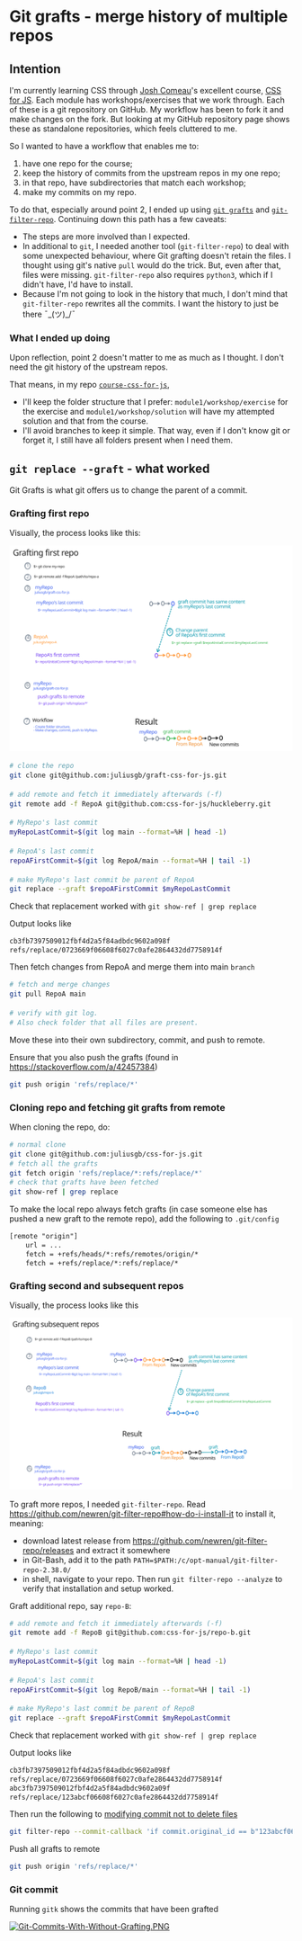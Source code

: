# Git grafts - merge history of multiple repos

## Intention

I'm currently learning CSS through [Josh Comeau](https://twitter.com/JoshWComeau)'s excellent course, [CSS for JS](https://css-for-js.dev/). Each module has workshops/exercises that we work through. Each of these is a git repository on GitHub. My workflow has been to fork it and make changes on the fork. But looking at my GitHub repository page shows these as standalone repositories, which feels cluttered to me.

So I wanted to have a workflow that enables me to:

1. have one repo for the course;
2. keep the history of commits from the upstream repos in my one repo;
3. in that repo, have subdirectories that match each workshop;
4. make my commits on my repo.

To do that, especially around point 2, I ended up using [`git grafts`](https://git-scm.com/docs/git-replace#Documentation/git-replace.txt) and [`git-filter-repo`](https://github.com/newren/git-filter-repo). Continuing down this path has a few caveats:

- The steps are more involved than I expected.
- In additional to `git`, I needed another tool (`git-filter-repo`) to deal with some unexpected behaviour, where Git grafting doesn't retain the files. I thought using git's native `pull` would do the trick. But, even after that, files were missing. `git-filter-repo` also requires `python3`, which if I didn't have, I'd have to install.
- Because I'm not going to look in the history that much, I don't mind that `git-filter-repo` rewrites all the commits. I want the history to just be there ¯\_(ツ)_/¯

### What I ended up doing

Upon reflection, point 2 doesn't matter to me as much as I thought. I don't need the git history of the upstream repos.

That means, in my repo [`course-css-for-js`](https://github.com/juliusgb/course-css-for-js),

- I'll keep the folder structure that I prefer: `module1/workshop/exercise` for the exercise and `module1/workshop/solution` will have my attempted solution and that from the course.
- I'll avoid branches to keep it simple. That way, even if I don't know git or forget it, I still have all folders present when I need them.

## `git replace --graft` - what worked

Git Grafts is what git offers us to change the parent of a commit.

### Grafting first repo

Visually, the process looks like this:

[![Graft-First-Repo.svg](Graft-First-Repo.svg "Graft first repo")](Graft-First-Repo.svg)

```sh
# clone the repo
git clone git@github.com:juliusgb/graft-css-for-js.git

# add remote and fetch it immediately afterwards (-f)
git remote add -f RepoA git@github.com:css-for-js/huckleberry.git

# MyRepo's last commit
myRepoLastCommit=$(git log main --format=%H | head -1)

# RepoA's last commit
repoAFirstCommit=$(git log RepoA/main --format=%H | tail -1)

# make MyRepo's last commit be parent of RepoA
git replace --graft $repoAFirstCommit $myRepoLastCommit
```

Check that replacement worked with `git show-ref | grep replace`

Output looks like

```console
cb3fb7397509012fbf4d2a5f84adbdc9602a098f refs/replace/0723669f06608f6027c0afe2864432dd7758914f
```

Then fetch changes from RepoA and merge them into main `branch`

```sh
# fetch and merge changes
git pull RepoA main

# verify with git log. 
# Also check folder that all files are present.
```

Move these into their own subdirectory, commit, and push to remote.

Ensure that you also push the grafts (found in <https://stackoverflow.com/a/42457384>)

```sh
git push origin 'refs/replace/*'
```

### Cloning repo and fetching git grafts from remote

When cloning the repo, do:

```sh
# normal clone
git clone git@github.com:juliusgb/css-for-js.git
# fetch all the grafts
git fetch origin 'refs/replace/*:refs/replace/*'
# check that grafts have been fetched
git show-ref | grep replace
```

To make the local repo always fetch grafts (in case someone else has pushed a new graft to the remote repo), add the following to `.git/config`

```console
[remote "origin"]
    url = ...
    fetch = +refs/heads/*:refs/remotes/origin/*
    fetch = +refs/replace/*:refs/replace/*
```

### Grafting second and subsequent repos

Visually, the process looks like this

[![Graft-Subsequent-Repos.svg](Graft-Subsequent-Repos.svg "Graft Subsequent Repos")](Graft-Subsequent-Repos.svg)

To graft more repos, I needed `git-filter-repo`. Read <https://github.com/newren/git-filter-repo#how-do-i-install-it> to install it, meaning:

- download latest release from <https://github.com/newren/git-filter-repo/releases> and extract it somewhere
- in Git-Bash, add it to the path `PATH=$PATH:/c/opt-manual/git-filter-repo-2.38.0/`
- in shell, navigate to your repo. Then run `git filter-repo --analyze`  to verify that installation and setup worked.

Graft additional repo, say `repo-B`:

```sh
# add remote and fetch it immediately afterwards (-f)
git remote add -f RepoB git@github.com:css-for-js/repo-b.git

# MyRepo's last commit
myRepoLastCommit=$(git log main --format=%H | head -1)

# RepoA's last commit
repoAFirstCommit=$(git log RepoB/main --format=%H | tail -1)

# make MyRepo's last commit be parent of RepoB
git replace --graft $repoAFirstCommit $myRepoLastCommit
```

Check that replacement worked with `git show-ref | grep replace`

Output looks like

```console
cb3fb7397509012fbf4d2a5f84adbdc9602a098f refs/replace/0723669f06608f6027c0afe2864432dd7758914f
abc3fb7397509012fbf4d2a5f84adbdc9602a09f refs/replace/123abcf06608f6027c0afe2864432dd7758914f
```

Then run the following to [modifying commit not to delete files](https://github.com/newren/git-filter-repo/issues/170#issuecomment-964692952)

```sh
git filter-repo --commit-callback 'if commit.original_id == b"123abcf06608f6027c0afe2864432dd7758914f": commit.file_changes = [x for x in commit.file_changes if x.type != b"D"]'
```

Push all grafts to remote

```sh
git push origin 'refs/replace/*'
```

### Git commit

Running `gitk` shows the commits that have been grafted

[![Git-Commits-With-Without-Grafting.PNG](/assets/2023-01-04-git-replace-graft/Git-Commits-With-Without-Grafting.PNG "WinRM Client-Server communication")](/assets/2023-01-04-git-replace-graft/Git-Commits-With-Without-Grafting.PNG)
